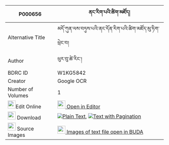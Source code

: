 |P000656|ནང་རིག་པའི་ཚིག་མཛོད། 
| --- | --- 
|Alternative Title |མདོ་ཀུན་ལས་བཏུས་པའི་ནང་དོན་རིག་པའི་ཚིག་མཛོད་མུ་ཏིག་ཕྲེང་བ།
|Author| ཕུར་བུ་ཚེ་རིང་།
|BDRC ID | W1KG5842
|Creator | Google OCR
|Number of Volumes| 1
|<img width="25" src="https://img.icons8.com/color/25/000000/edit-property.png">Edit Online| [<img width="25" src="https://avatars.githubusercontent.com/u/45091458?s=200&v=4"> Open in Editor](http://editor.openpecha.org/P000656)
|<img width="25" src="https://img.icons8.com/fluent/48/000000/download-2.png"/>  Download | [![](https://img.icons8.com/color/20/000000/txt.png)Plain Text](https://github.com/Openpecha/P000656/releases/download/v2/nang_rigpa_i_tsikdzo_plain_P000656.zip), [![](https://img.icons8.com/color/20/000000/txt.png)Text with Pagination](https://github.com/Openpecha/P000656/releases/download/v2/nang_rigpa_i_tsikdzo_pages_P000656.zip)
|<img width="25" src="https://img.icons8.com/plasticine/100/000000/pictures-folder.png"/>  Source Images | [<img width="25" src="https://library.bdrc.io/icons/BUDA-small.svg"> Images of text file open in BUDA](https://library.bdrc.io/show/bdr:W1KG5842)